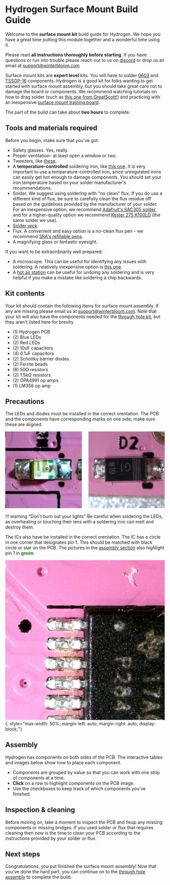 # Hydrogen Surface Mount Build Guide

Welcome to the **surface mount kit** build guide for Hydrogen. We hope you have a great time putting this module together and a wonderful time using it.

Please read **all instructions thoroughly before starting**. If you have questions or run into trouble please reach out to us on [discord] or drop us an email at support@winterbloom.com

Surface mount kits are **expert level** kits. You will have to solder [0603](https://en.wikipedia.org/wiki/File:SMT_sizes,_based_on_original_by_Zureks.svg) and [TSSOP-16](https://en.wikipedia.org/wiki/Thin_shrink_small_outline_package) components. Hydrogen is a good kit for folks wanting to get started with surface mount assembly, but you should take great care not to damage the board or components. We recommend watching tutorials on how to drag solder (such as [this one from GreatScott!](https://www.youtube.com/watch?v=VxMV6wGS3NY)) and practicing with an inexpensive [surface mount training board](https://www.amazon.com/Gikfun-Beginner-Components-Practice-Soldering/dp/B01HPSRXJ0/ref=sr_1_3?keywords=SMT+practice+kit&qid=1640449486&sr=8-3).

The part of the build can take about **two hours** to complete.

[discord]: https://discord.gg/UpfqghQ

## Tools and materials required

Before you begin, make sure that you've got:

* Safety glasses. Yes, really.
* Proper ventilation- at least open a window or two.
* Tweezers, like [these](https://www.adafruit.com/product/422).
* A **temperature-controlled** soldering iron, like [this one](https://www.adafruit.com/product/1204). It is very important to use a temperature-controlled iron, since unregulated irons can easily get hot enough to damage components. You should set your iron temperature based on your solder manufacturer's recommendations.
* Solder. We suggest using soldering with "no clean" flux. If you do use a different kind of flux, be sure to carefully clean the flux residue off based on the guidelines provided by the manufacturer of your solder. For an inexpensive option, we recommend [Adafruit's SAC305 solder](https://www.adafruit.com/product/734), and for a higher-quality option we recommend [Kester 275 K100LD](https://www.kester.com/products/product/275-flux-cored-wire) (the same solder we use).
* [Solder wick](https://www.adafruit.com/product/149).
* Flux. A convenient and easy option is a no-clean flux pen - we recommend [SRA's refillable pens](https://www.sra-solder.com/sra-312-no-clean-flux-pen-refillable).
* A magnifying glass or fantastic eyesight.

If you want to be extraordinarily well prepared:

* A microscope. This can be useful for identifying any issues with soldering. A relatively inexpensive option is [this one](https://www.amazon.com/Opti-Tekscope-Microscope-Advanced-Definition-Industrial/dp/B0184CCOY0).
* A [hot air station](https://www.adafruit.com/product/1869) can be useful for undoing any soldering and is very helpful if you make a mistake like soldering a chip backwards.

## Kit contents

Your kit should contain the following items for surface mount assembly. If any are missing please email us at support@winterbloom.com. Note that your kit will also have the components needed for the [through hole kit](/build), but they aren't listed here for brevity.

- (1) Hydrogen PCB
- (2) Blue LEDs
- (2) Red LEDs
- (2) 10uF capacitors
- (4) 0.1uF capacitors
- (2) Schottky barrier diodes
- (2) Ferrite beads
- (8) 50Ω resistors
- (2) 1.5kΩ resistors
- (2) OPA4991 op amps
- (1) LM358 op amp


## Precautions

The LEDs and diodes must be installed in the correct orentation. The PCB and the components have corresponding marks on one side, make sure these are aligned.

<div class="columns">
    <div class="column">
        <img src="/images/led.jpg" alt="A photo showing the proper alignment of LEDs">
    </div>
    <div class="column">
        <img src="/images/diode.jpg" alt="A photo showing the proper alignment of diodes">
    </div>
</div>

!!! warning "Don't burn out your lights"
    Be careful when soldering the LEDs, as overheating or touching their lens with a soldering iron can melt and destroy them.

The ICs also have be installed in the correct orentation. The IC has a circle in one corner that designates pin 1. This should be matched with black circle or star on the PCB. The pictures in the [assembly section](#assembly) also highlight pin 1 in <strong style="color:green;">green</strong>.

![IC alignment](images/ic.jpg){: style="max-width: 50%; margin-left: auto; margin-right: auto; display: block;"}

## Assembly

Hydrogen has components on both sides of the PCB. The interactive tables and images below show how to place each component.

* Components are grouped by value so that you can work with one strip of components at a time.
* **Click** on a row to highlight components on the PCB image.
* Use the checkboxes to keep track of which components you've finished.

<div class="pcb-assembly" data-pcb-assembly="/pcb-data.json"></div>
<link rel="stylesheet" href="/styles/pcbassembly.css"/>
<script type="module" src="/scripts/pcbassembly.js"></script>

## Inspection & cleaning

Before moving on, take a moment to inspect the PCB and fixup any missing components or missing bridges. If you used solder or flux that requires cleaning then now is the time to clean your PCB according to the instructions provided by your solder or flux.

## Next steps

Congratulations, you put finished the surface mount assembly! Now that you've done the hard part, you can continue on to the [through hole assembly](/build) to complete the build.
